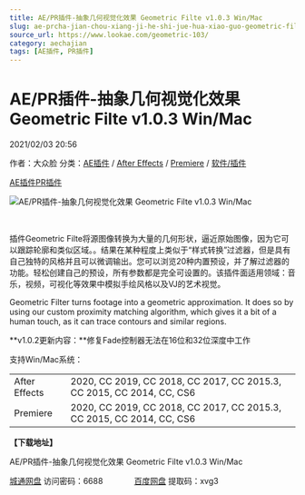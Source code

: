 ```yaml
---
title: AE/PR插件-抽象几何视觉化效果 Geometric Filte v1.0.3 Win/Mac
slug: ae-prcha-jian-chou-xiang-ji-he-shi-jue-hua-xiao-guo-geometric-filte-v1-0-3-win-mac
source_url: https://www.lookae.com/geometric-103/
category: aechajian
tags: [AE插件, PR插件]
---
```

# AE/PR插件-抽象几何视觉化效果 Geometric Filte v1.0.3 Win/Mac

2021/02/03 20:56

作者：大众脸
分类：[AE插件](https://www.lookae.com/after-effects/aechajian/) / [After Effects](https://www.lookae.com/after-effects/) / [Premiere](https://www.lookae.com/qitarjcj/premierezy/) / [软件/插件](https://www.lookae.com/qitarjcj/)

[AE插件](https://www.lookae.com/tag/ae%e6%8f%92%e4%bb%b6/)[PR插件](https://www.lookae.com/tag/pr%e6%8f%92%e4%bb%b6/)

![AE/PR插件-抽象几何视觉化效果 Geometric Filte v1.0.3 Win/Mac](https://www.lookae.com/wp-content/uploads/2020/01/Geometric-Filter.jpg "AE/PR插件-抽象几何视觉化效果 Geometric Filte v1.0.3 Win/Mac-LookAE.com")

[﻿﻿﻿](https://cloud.video.taobao.com//play/u/705956171/p/1/e/6/t/1/366158470408.mp4)

插件Geometric Filte将源图像转换为大量的几何形状，逼近原始图像，因为它可以跟踪轮廓和类似区域。。结果在某种程度上类似于“样式转换”过滤器，但是具有自己独特的风格并且可以微调输出。您可以浏览20种内置预设，并了解过滤器的功能。轻松创建自己的预设，所有参数都是完全可设置的。该插件面适用领域：音乐，视频，可视化等效果中模拟手绘风格以及VJ的艺术视觉。

Geometric Filter turns footage into a geometric approximation. It does so by using our custom proximity matching algorithm, which gives it a bit of a human touch, as it can trace contours and similar regions.

**v1.0.2更新内容：**修复Fade控制器无法在16位和32位深度中工作

支持Win/Mac系统：

|  |  |
| --- | --- |
| After Effects | 2020, CC 2019, CC 2018, CC 2017, CC 2015.3, CC 2015, CC 2014, CC, CS6 |
| Premiere | 2020, CC 2019, CC 2018, CC 2017, CC 2015.3, CC 2015, CC 2014, CC, CS6 |

**【下载地址】**

AE/PR插件-抽象几何视觉化效果 Geometric Filte v1.0.3 Win/Mac

[城通网盘](https://089u.com/f/680462-481158975-4d1c8a) 访问密码：6688              [百度网盘](https://pan.baidu.com/s/1GGpbABx5T7FLjb47dKYrOg) 提取码：xvg3
